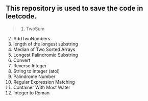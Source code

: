 ## This repository is used to save the code in leetcode.
>1. TwoSum
2. AddTwoNumbers
3. length of the longest substring
4. Median of Two Sorted Arrays
5. Longest Palindromic Substring
6. Convert
7. Reverse Integer
8. String to Integer (atoi)
9. Palindrome Number
10. Regular Expression Matching
11. Container With Most Water
12. Integer to Roman

